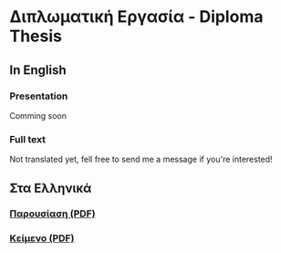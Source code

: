 
# Διπλωματική Εργασία - Diploma Thesis

## In English

### Presentation
Comming soon

### Full text
Not translated yet, fell free to send me a message if you're interested!

## Στα Ελληνικά

### [Παρουσίαση (PDF)](main/Presentation.pdf)

### [Κείμενο (PDF)](Diplomatiki.pdf)
